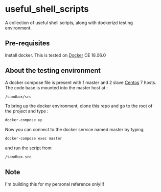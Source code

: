 # useful_shell_scripts

A collection of useful shell scripts, along with dockerizd testing environment.  

## Pre-requisites

Install docker. This is tested on [Docker](https://www.docker.com/) CE 18.06.0

## About the testing environment

A docker compose file is present with 1 master and 2 slave [Centos](https://www.centos.org/) 7 hosts. The code base is mounted into the master host at :

```bash
/sandbox/src
```

To bring up the docker environment, clone this repo and go to the root of the project and type :

```bash
docker-compose up
```

Now you can connect to the docker service named master by typing  

```bash
docker-compose exec master
```

and run the script from 

```bash
/sandbox.src
```

## Note

I'm building this for my personal reference only!!!